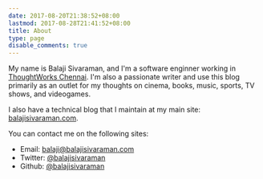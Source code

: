 ```yaml
---
date: 2017-08-20T21:38:52+08:00
lastmod: 2017-08-28T21:41:52+08:00
title: About
type: page
disable_comments: true
---
```



My name is Balaji Sivaraman, and I'm a software enginner working in
[ThoughtWorks
Chennai](https://www.thoughtworks.com/locations/chennai). I'm also a
passionate writer and use this blog primarily as an outlet for my
thoughts on cinema, books, music, sports, TV shows, and videogames.

I also have a technical blog that I maintain at my main site:
[balajisivaraman.com](https://www.balajisivaraman.com).

You can contact me on the following sites:

- Email: [balaji@balajisivaraman.com](mailto:balaji@balajisivaraman.com)
- Twitter: [@balajisivaraman](https://www.twitter.com/balajisivaraman)
- Github: [@balajisivaraman](https://www.github.com/balajisivaraman)
